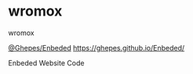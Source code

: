 # wromox
wromox 

<a href="https://ghepes.github.io/Enbeded/">@Ghepes/Enbeded</a>
https://ghepes.github.io/Enbeded/


Enbeded Website Code
##
